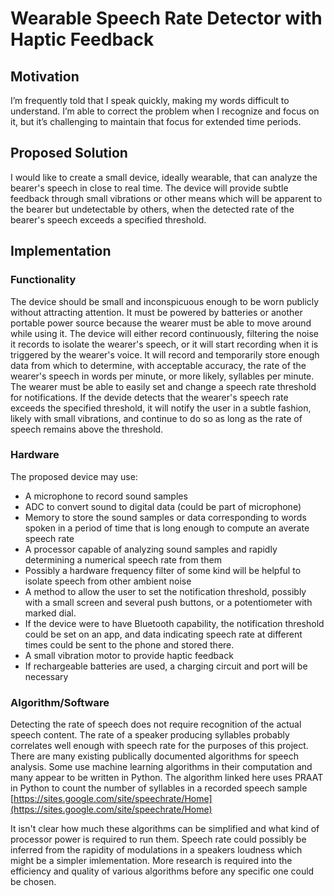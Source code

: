 # Wearable Speech Rate Detector with Haptic Feedback

## Motivation 
I’m frequently told that I speak quickly, making my words difficult to understand. I’m able to correct the problem when I recognize and focus on it, but it’s challenging to maintain that focus for extended time periods.

## Proposed Solution 
I would like to create a small device, ideally wearable, that can analyze the bearer's speech in close to real time. The device will provide subtle feedback through small vibrations or other means which will be apparent to the bearer but undetectable by others, when the detected rate of the bearer's speech exceeds a specified threshold.

## Implementation

### Functionality
The device should be small and inconspicuous enough to be worn publicly without attracting attention. It must be powered by batteries or another portable power source because the wearer must be able to move around while using it. The device will either record continuously, filtering the noise it records to isolate the wearer's speech, or it will start recording when it is triggered by the wearer's voice. It will record and temporarily store enough data from which to determine, with acceptable accuracy, the rate of the wearer's speech in words per minute, or more likely, syllables per minute. The wearer must be able to easily set and change a speech rate threshold for notifications. If the devide detects that the wearer's speech rate exceeds the specified threshold, it will notify the user in a subtle fashion, likely with small vibrations, and continue to do so as long as the rate of speech remains above the threshold.

### Hardware
The proposed device may use:
- A microphone to record sound samples
- ADC to convert sound to digital data (could be part of microphone)
- Memory to store the sound samples or data corresponding to words spoken in a period of time that is long enough to compute an averate speech rate
- A processor capable of analyzing sound samples and rapidly determining a numerical speech rate from them
- Possibly a hardware frequency filter of some kind will be helpful to isolate speech from other ambient noise
- A method to allow the user to set the notification threshold, possibly with a small screen and several push buttons, or a potentiometer with marked dial.
- If the device were to have Bluetooth capability, the notification threshold could be set on an app, and data indicating speech rate at different times could be sent to the phone and stored there. 
- A small vibration motor to provide haptic feedback
- If rechargeable batteries are used, a charging circuit and port will be necessary

### Algorithm/Software
Detecting the rate of speech does not require recognition of the actual speech content. The rate of a speaker producing syllables probably correlates well enough with speech rate for the purposes of this project. There are many existing publically documented algorithms for speech analysis. Some use machine learning algorithms in their computation and many appear to be written in Python. The algorithm linked here uses PRAAT in Python to count the number of syllables in a recorded speech sample [https://sites.google.com/site/speechrate/Home](https://sites.google.com/site/speechrate/Home)

It isn't clear how much these algorithms can be simplified and what kind of processor power is required to run them. Speech rate could possibly be inferred from the rapidity of modulations in a speakers loudness which might be a simpler imlementation. More research is required into the efficiency and quality of various algorithms before any specific one could be chosen.

